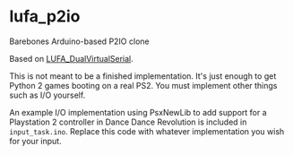 # lufa_p2io
Barebones Arduino-based P2IO clone

Based on [LUFA_DualVirtualSerial](https://github.com/Palatis/Arduino-Lufa/tree/master/examples/LUFA_DualVirtualSerial).

This is not meant to be a finished implementation. It's just enough to get Python 2 games booting on a real PS2. You must implement other things such as I/O yourself.

An example I/O implementation using PsxNewLib to add support for a Playstation 2 controller in Dance Dance Revolution is included in `input_task.ino`. Replace this code with whatever implementation you wish for your input.